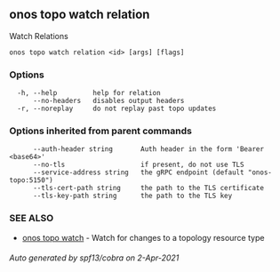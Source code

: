 ## onos topo watch relation

Watch Relations

```
onos topo watch relation <id> [args] [flags]
```

### Options

```
  -h, --help         help for relation
      --no-headers   disables output headers
  -r, --noreplay     do not replay past topo updates
```

### Options inherited from parent commands

```
      --auth-header string       Auth header in the form 'Bearer <base64>'
      --no-tls                   if present, do not use TLS
      --service-address string   the gRPC endpoint (default "onos-topo:5150")
      --tls-cert-path string     the path to the TLS certificate
      --tls-key-path string      the path to the TLS key
```

### SEE ALSO

* [onos topo watch](onos_topo_watch.md)	 - Watch for changes to a topology resource type

###### Auto generated by spf13/cobra on 2-Apr-2021
